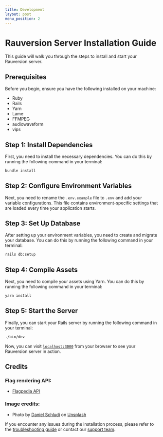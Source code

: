 ```yaml
---
title: Development
layout: post
menu_position: 2
---
```


# Rauversion Server Installation Guide

This guide will walk you through the steps to install and start your Rauversion server.

## Prerequisites

Before you begin, ensure you have the following installed on your machine:

- Ruby
- Rails
- Yarn
- Lame
- FFMPEG
- audiowaveform
- vips

## Step 1: Install Dependencies

First, you need to install the necessary dependencies. You can do this by running the following command in your terminal:

```bash
bundle install
```

## Step 2: Configure Environment Variables

Next, you need to rename the `.env.example` file to `.env` and add your variable configurations. This file contains environment-specific settings that are loaded every time your application starts.

## Step 3: Set Up Database

After setting up your environment variables, you need to create and migrate your database. You can do this by running the following command in your terminal:

```bash
rails db:setup
```

## Step 4: Compile Assets

Next, you need to compile your assets using Yarn. You can do this by running the following command in your terminal:

```bash
yarn install
```

## Step 5: Start the Server

Finally, you can start your Rails server by running the following command in your terminal:

```bash
./bin/dev
```

Now, you can visit [`localhost:3000`](http://localhost:3000) from your browser to see your Rauversion server in action.

## Credits

### Flag rendering API:

- [Flagpedia API](https://flagpedia.net/download/api)

### Image credits:

- Photo by [Daniel Schludi](https://unsplash.com/@schluditsch?utm_source=unsplash&utm_medium=referral&utm_content=creditCopyText) on [Unsplash](https://unsplash.com/?utm_source=unsplash&utm_medium=referral&utm_content=creditCopyText)

If you encounter any issues during the installation process, please refer to the [troubleshooting guide](#) or contact our [support team](#).